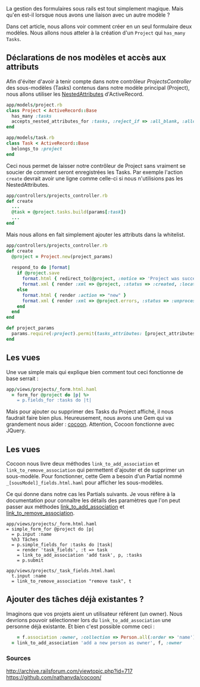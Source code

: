 La gestion des formulaires sous rails est tout simplement magique. Mais qu'en est-il lorsque nous avons une liaison avec un autre modèle ?

Dans cet article, nous allons voir comment créer en un seul formulaire deux modèles. Nous allons nous atteler à la création d'un `Project` qui `has_many` `Tasks`.

## Déclarations de nos modèles et accès aux attributs
Afin d'éviter d'avoir à tenir compte dans notre contrôleur *ProjectsController* des sous-modèles (Tasks) contenus dans notre modèle principal (Project), nous allons utiliser les [NestedAttributes](http://api.rubyonrails.org/classes/ActiveRecord/NestedAttributes/ClassMethods.html) d'ActiveRecord.

```ruby
app/models/project.rb
class Project < ActiveRecord::Base
  has_many :tasks
  accepts_nested_attributes_for :tasks, :reject_if => :all_blank, :allow_destroy => true
end
```

```ruby
app/models/task.rb
class Task < ActiveRecord::Base
  belongs_to :project
end
```

Ceci nous permet de laisser notre contrôleur de Project sans vraiment se soucier de comment seront enregistrées les Tasks. Par exemple l'action `create` devrait avoir une ligne comme celle-ci si nous n'utilisions pas les NestedAttributes.
```ruby
app/controllers/projects_controller.rb
def create
  ...
  @task = @project.tasks.build(params[:task])
  ...
end
```

Mais nous allons en fait simplement ajouter les attributs dans la whitelist.
```ruby
app/controllers/projects_controller.rb
def create
  @project = Project.new(project_params)
 
  respond_to do |format|
    if @project.save
      format.html { redirect_to(@project, :notice => 'Project was successfully created.') }
      format.xml { render :xml => @project, :status => :created, :location => @project }
    else
      format.html { render :action => "new" }
      format.xml { render :xml => @project.errors, :status => :unprocessable_entity }
    end
  end
end

def project_params
  params.require(:project).permit(tasks_attributes: [project_attributes:[]])
end
```

## Les vues
Une vue simple mais qui explique bien comment tout ceci fonctionne de base serrait :
```ruby
app/views/projects/_form.html.haml
  = form_for @project do |p| %>
    = p.fields_for :tasks do |t|
```

Mais pour ajouter ou supprimer des Tasks du Project affiché, il nous faudrait faire bien plus. Heureusement, nous avons une Gem qui va grandement nous aider : [cocoon](https://github.com/nathanvda/cocoon). Attention, Cocoon fonctionne avec JQuery.
 

## Les vues
Cocoon nous livre deux méthodes `link_to_add_association` et `link_to_remove_association` qui permettent d'ajouter et de supprimer un sous-modèle. Pour fonctionner, cette Gem a besoin d'un Partial nommé `_[sousModel]_fields.html.haml` pour afficher les sous-modèles.

Ce qui donne dans notre cas les Partials suivants. Je vous réfère à la documentation pour connaître les détails des paramètres que l'on peut passer aux méthodes [link_to_add_association](https://github.com/nathanvda/cocoon/#link_to_add_association) et [link_to_remove_association](https://github.com/nathanvda/cocoon/#link_to_remove_association).

```haml
app/views/projects/_form.html.haml
= simple_form_for @project do |p|
  = p.input :name
  %h3 Tâches
  = p.simple_fields_for :tasks do |task|
    = render 'task_fields', :t => task
    = link_to_add_association 'add task', p, :tasks
    = p.submit
```

```haml
app/views/projects/_task_fields.html.haml
  t.input :name
  = link_to_remove_association "remove task", t
```

## Ajouter des tâches déjà existantes ?
Imaginons que vos projets aient un utilisateur référent (un owner). Nous devrions pouvoir sélectionner lors du `link_to_add_association` une personne déjà existante. Et bien c'est possible comme ceci :

```ruby
    = f.association :owner, :collection => Person.all(:order => 'name'), :prompt => 'Choose an existing owner'
  = link_to_add_association 'add a new person as owner', f, :owner
```

### Sources
http://archive.railsforum.com/viewtopic.php?id=717
https://github.com/nathanvda/cocoon/
